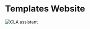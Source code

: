 # Templates Website

[![CLA assistant](https://cla-assistant.io/readme/badge/sofiatechnology/templates-website)](https://cla-assistant.io/sofiatechnology/templates-website)
